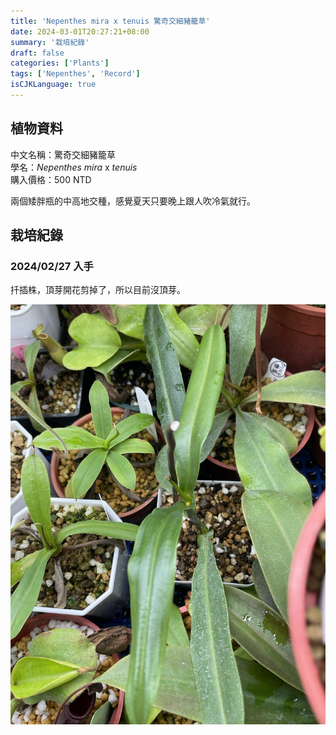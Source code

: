 ```yaml
---
title: 'Nepenthes mira x tenuis 驚奇交細豬籠草'
date: 2024-03-01T20:27:21+08:00
summary: '栽培紀錄'
draft: false
categories: ['Plants']
tags: ['Nepenthes', 'Record']
isCJKLanguage: true
---
```


## 植物資料

中文名稱：驚奇交細豬籠草  
學名：*Nepenthes mira* x *tenuis*  
購入價格：500 NTD  

兩個矮胖瓶的中高地交種，感覺夏天只要晚上跟人吹冷氣就行。  

## 栽培紀錄

### 2024/02/27 入手

扦插株，頂芽開花剪掉了，所以目前沒頂芽。  

![2024-02-27](./images/2024-02-27.jpg)
